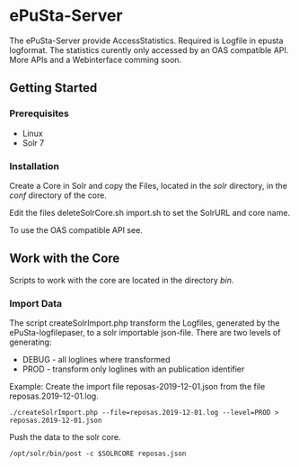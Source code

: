 # ePuSta-Server

The ePuSta-Server provide AccessStatistics. Required is Logfile in epusta logformat. The statistics curently only accessed by an OAS compatible API. More APIs and a Webinterface comming soon. 

## Getting Started

### Prerequisites
* Linux 
* Solr 7

### Installation

Create a Core in Solr and copy the Files, located in the *solr* directory, in the *conf* directory of the core.

Edit the files deleteSolrCore.sh import.sh to set the SolrURL and core name.

To use the OAS compatible API see.

## Work with the Core

Scripts to work with the core are located in the directory *bin*.

### Import Data

The script createSolrImport.php transform the Logfiles, generated by the ePuSta-logfilepaser, to a solr importable json-file. There are two levels of generating:
* DEBUG - all loglines where transformed
* PROD - transform only loglines with an publication identifier 

Example: Create the import file reposas-2019-12-01.json from the file reposas.2019-12-01.log.
```
./createSolrImport.php --file=reposas.2019-12-01.log --level=PROD > reposas.2019-12-01.json
```

Push the data to the solr core.
```
/opt/solr/bin/post -c $SOLRCORE reposas.json
```
